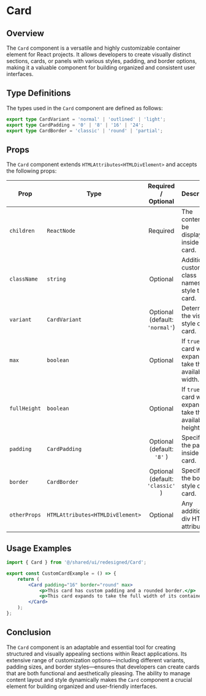 # Card
## Overview
The `Card` component is a versatile and highly customizable container element for React projects. It allows developers to create visually distinct sections, cards, or panels with various styles, padding, and border options, making it a valuable component for building organized and consistent user interfaces.

## Type Definitions
The types used in the `Card` component are defined as follows:

```typescript
export type CardVariant = 'normal' | 'outlined' | 'light';
export type CardPadding = '0' | '8' | '16' | '24';
export type CardBorder = 'classic' | 'round' | 'partial';
```
## Props
The `Card` component extends `HTMLAttributes<HTMLDivElement>` and accepts the following props:

| Prop         | Type                                        |       Required / Optional        | Description                                                        |
|--------------|---------------------------------------------|:--------------------------------:|--------------------------------------------------------------------|
| `children`   | `ReactNode`                                 |             Required             | The content to be displayed inside the card.                       |
| `className`  | `string`                                    |             Optional             | Additional custom class names to style the card.                   |
| `variant`    | `CardVariant` |  Optional <br/>(default: `'normal'`)  | Determines the visual style of the card.                           |
| `max`        | `boolean`                                   |             Optional             | If `true`, the card will expand to take the full available width.  |
| `fullHeight` | `boolean`                                   |             Optional             | If `true`, the card will expand to take the full available height. |
| `padding`    | `CardPadding`                                   |    Optional <br/>(default: `'8'` )    | Specifies the padding inside the card.                             |
| `border`     | `CardBorder`                                   | Optional <br/>(default: `'classic'` ) | Specifies the border style of the card.                            |
| `otherProps` | `HTMLAttributes<HTMLDivElement>`   |             Optional             | Any additional div HTML attributes.                                |

## Usage Examples 
```jsx
import { Card } from '@/shared/ui/redesigned/Card';

export const CustomCardExample = () => {
    return (
        <Card padding="16" border="round" max>
            <p>This card has custom padding and a rounded border.</p>
            <p>This card expands to take the full width of its container.</p>
        </Card>
    );
};
```
## Conclusion 
The `Card` component is an adaptable and essential tool for creating structured and visually appealing sections within React applications. Its extensive range of customization options—including different variants, padding sizes, and border styles—ensures that developers can create cards that are both functional and aesthetically pleasing. The ability to manage content layout and style dynamically makes the `Card` component a crucial element for building organized and user-friendly interfaces.

